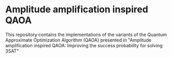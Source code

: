 # Amplitude amplification inspired QAOA

This repository contains the implementations of the variants of the 
Quantum Approximate Optimization Algorithm (QAOA) presented in 
"Amplitude amplification inspired QAOA: Improving
the success probability for solving 3SAT"

